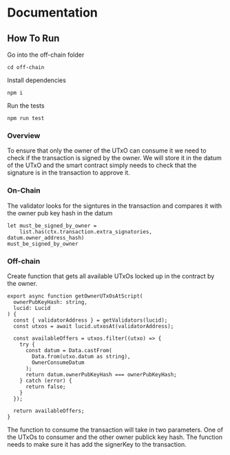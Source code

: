 # Documentation


## How To Run
Go into the off-chain folder
```
cd off-chain
```

Install dependencies
```
npm i
```

Run the tests 
```
npm run test
```

### Overview

To ensure that only the owner of the UTxO can consume it we need to check if the transaction is signed by the owner. We will store it in the datum of the UTxO and the smart contract simply needs to check that the signature is in the transaction to approve it.

### On-Chain

The validator looks for the signtures in the transaction and compares it with the owner pub key hash in the datum

```
let must_be_signed_by_owner =
    list.has(ctx.transaction.extra_signatories, datum.owner_address_hash)
must_be_signed_by_owner
```

### Off-chain

Create function that gets all available UTxOs locked up in the contract by the owner.

```
export async function getOwnerUTxOsAtScript(
  ownerPubKeyHash: string,
  lucid: Lucid
) {
  const { validatorAddress } = getValidators(lucid);
  const utxos = await lucid.utxosAt(validatorAddress);

  const availableOffers = utxos.filter((utxo) => {
    try {
      const datum = Data.castFrom(
        Data.from(utxo.datum as string),
        OwnerConsumeDatum
      );
      return datum.ownerPubKeyHash === ownerPubKeyHash;
    } catch (error) {
      return false;
    }
  });

  return availableOffers;
}
```

The function to consume the transaction will take in two parameters. One of the UTxOs to consumer and the other owner publick key hash. The function needs to make sure it has add the signerKey to the transaction.
